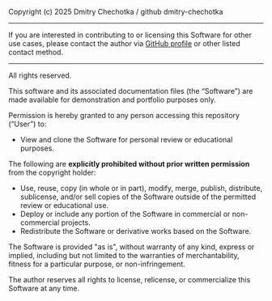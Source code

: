 Copyright (c) 2025 Dmitry Chechotka / github dmitry-chechotka

---

If you are interested in contributing to or licensing this Software for other use cases, please contact the author via [GitHub profile](https://github.com/dmitry-chechotka) or other listed contact method.

---

All rights reserved.

This software and its associated documentation files (the “Software”) are made available for demonstration and portfolio purposes only.

Permission is hereby granted to any person accessing this repository (“User”) to:

- View and clone the Software for personal review or educational purposes.

The following are **explicitly prohibited without prior written permission** from the copyright holder:

- Use, reuse, copy (in whole or in part), modify, merge, publish, distribute, sublicense, and/or sell copies of the Software outside of the permitted review or educational use.
- Deploy or include any portion of the Software in commercial or non-commercial projects.
- Redistribute the Software or derivative works based on the Software.

The Software is provided "as is", without warranty of any kind, express or implied, including but not limited to the warranties of merchantability, fitness for a particular purpose, or non-infringement.

The author reserves all rights to license, relicense, or commercialize this Software at any time.
